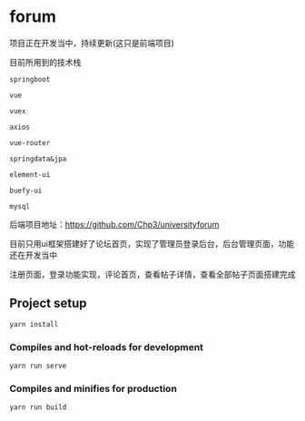 # forum

项目正在开发当中，持续更新(这只是前端项目)

目前所用到的技术栈

`springboot`

`vue`

`vuex`

`axios`

`vue-router`

`springdata&jpa`

`element-ui`

`buefy-ui`

`mysql`

后端项目地址：https://github.com/Chp3/universityforum

目前只用ui框架搭建好了论坛首页，实现了管理员登录后台，后台管理页面，功能还在开发当中

注册页面，登录功能实现，评论首页，查看帖子详情，查看全部帖子页面搭建完成

## Project setup
```
yarn install
```

### Compiles and hot-reloads for development
```
yarn run serve
```

### Compiles and minifies for production
```
yarn run build
```



